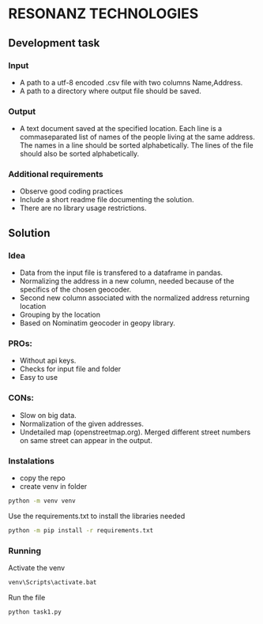 # RESONANZ TECHNOLOGIES
## Development task
### Input
- A path to a utf-8 encoded .csv file with two columns Name,Address.
- A path to a directory where output file should be saved.
### Output
- A text document saved at the specified location. Each line is a commaseparated list of names of the people living at the same address. The
names in a line should be sorted alphabetically. The lines of the file should
also be sorted alphabetically. 
### Additional requirements
- Observe good coding practices
- Include a short readme file documenting the solution.
- There are no library usage restrictions.
## Solution
### Idea
- Data from the input file is transfered to a dataframe in pandas.
- Normalizing the address in a new column, needed because of the specifics of the chosen geocoder.
- Second new column associated with the normalized address returning location
- Grouping by the location
- Based on Nominatim geocoder in geopy library.
### PROs:
- Without api keys. 
- Checks for input file and folder
- Easy to use
### CONs:
- Slow on big data.
- Normalization of the given addresses.
- Undetailed map (openstreetmap.org). Merged different street numbers on same street can appear in the output.
### Instalations
- copy the repo
- create venv in folder
```bash
python -m venv venv
```
Use the requirements.txt to install the libraries needed
```bash
python -m pip install -r requirements.txt
```
### Running
Activate the venv
```bash
venv\Scripts\activate.bat
```

Run the file
```bash
python task1.py
```
